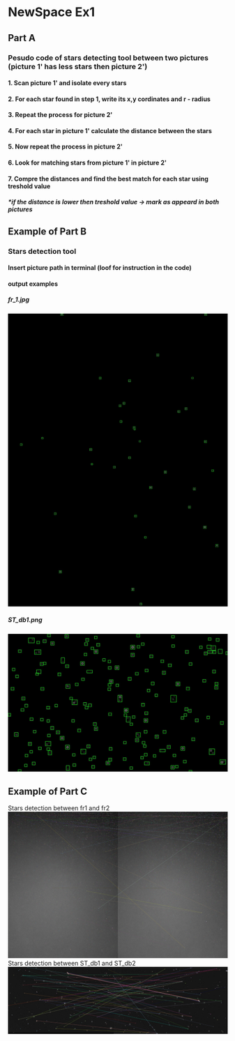 # NewSpace Ex1

## Part A
### Pesudo code of stars detecting tool between two pictures (picture 1' has less stars then picture 2')
#### 1. Scan picture 1' and isolate every stars
#### 2. For each star found in step 1, write its x,y cordinates and r - radius
#### 3. Repeat the process for picture 2'
#### 4. For each star in picture 1' calculate the distance between the stars
#### 5. Now repeat the process in picture 2'
#### 6. Look for matching stars from picture 1' in picture 2'
#### 7. Compre the distances and find the best match for each star using treshold value
##### *if the distance is lower then treshold value -> mark as appeard in both pictures

## Example of Part B
### Stars detection tool
#### Insert picture path in terminal (loof for instruction in the code)
#### output examples
##### fr_1.jpg
![pic1](https://github.com/bar-schtalman/Stars-Tracker/blob/8f08bcc63e963ef98c57f8e129776d176d13da9e/readme_pics/fr1_detected.jpeg)
##### ST_db1.png
![pic2](https://github.com/bar-schtalman/Stars-Tracker/blob/8f08bcc63e963ef98c57f8e129776d176d13da9e/readme_pics/st_db1_detected.jpeg)

## Example of Part C
Stars detection between fr1 and fr2
![pic](https://github.com/bar-schtalman/Stars-Tracker/blob/433deb5745caf3879dc5fc8391b3bd5f9952f7de/readme_pics/stars_detected%20fr1_fr2.jpeg)
Stars detection between ST_db1 and ST_db2
![pic3](https://github.com/bar-schtalman/Stars-Tracker/blob/d0953ae4451d05cbf327d2e8994970777c94d066/readme_pics/st1_vs_st2.jpeg)

